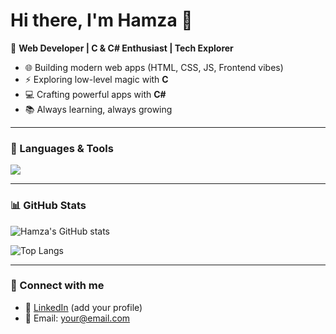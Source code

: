 # Hi there, I'm Hamza 👋

🚀 **Web Developer | C & C# Enthusiast | Tech Explorer**

- 🌐 Building modern web apps (HTML, CSS, JS, Frontend vibes)
- ⚡ Exploring low-level magic with **C**
- 💻 Crafting powerful apps with **C#**
- 📚 Always learning, always growing

---

### 🔧 Languages & Tools
<p align="left">
  <img src="https://skillicons.dev/icons?i=html,css,js,react,cs,cpp,git,github,vscode" />
</p>

---

### 📊 GitHub Stats
![Hamza's GitHub stats](https://github-readme-stats.vercel.app/api?username=YOUR-USERNAME&show_icons=true&theme=radical)

![Top Langs](https://github-readme-stats.vercel.app/api/top-langs/?username=YOUR-USERNAME&layout=compact&theme=radical)

---

### 🤝 Connect with me
- 💼 [LinkedIn](https://www.linkedin.com) (add your profile)
- 📧 Email: your@email.com

